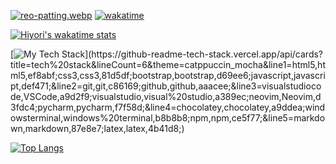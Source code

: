 [![reo-patting.webp](https://i.postimg.cc/RFM2CQFY/reo-patting.webp)](https://postimg.cc/mc5m8973) [![wakatime](https://wakatime.com/badge/user/49dba2c5-26e1-43a7-9d07-e0f8613d1227.svg)](https://wakatime.com/@49dba2c5-26e1-43a7-9d07-e0f8613d1227)

[![Hiyori's wakatime stats](https://github-readme-stats.vercel.app/api/wakatime?username=hiyori)](https://github.com/anuraghazra/github-readme-stats)

[![My Tech Stack](https://github-readme-tech-stack.vercel.app/api/cards?title=tech%20stack&lineCount=6&theme=catppuccin_mocha&line1=html5,html5,ef8abf;css3,css3,81d5df;bootstrap,bootstrap,d69ee6;javascript,javascript,def471;&line2=git,git,c86169;github,github,aaacee;&line3=visualstudiocode,VSCode,a9d2f9;visualstudio,visual%20studio,a389ec;neovim,Neovim,d3fdc4;pycharm,pycharm,f7f58d;&line4=chocolatey,chocolatey,a9ddea;windowsterminal,windows%20terminal,b8b8b8;npm,npm,ce5f77;&line5=markdown,markdown,87e8e7;latex,latex,4b41d8;)](https://github-readme-tech-stack.vercel.app/api/cards?title=tech%20stack&lineCount=6&theme=catppuccin_mocha&line1=html5,html5,ef8abf;css3,css3,81d5df;bootstrap,bootstrap,d69ee6;javascript,javascript,def471;&line2=git,git,c86169;github,github,aaacee;&line3=visualstudiocode,VSCode,a9d2f9;visualstudio,visual%20studio,a389ec;neovim,Neovim,d3fdc4;pycharm,pycharm,f7f58d;&line4=chocolatey,chocolatey,a9ddea;windowsterminal,windows%20terminal,b8b8b8;npm,npm,ce5f77;&line5=markdown,markdown,87e8e7;latex,latex,4b41d8;)

[![Top Langs](https://github-readme-stats.vercel.app/api/top-langs/?username=hiyorijl&layout=compact&theme=nord&show_icons=true)](https://github.com/anuraghazra/github-readme-stats)
